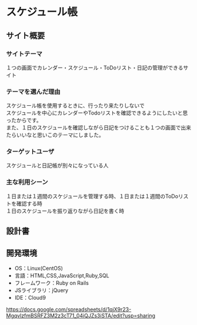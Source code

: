 # スケジュール帳

## サイト概要
### サイトテーマ
１つの画面でカレンダー・スケジュール・ToDoリスト・日記の管理ができるサイト

### テーマを選んだ理由
スケジュール帳を使用するときに、行ったり来たりしないで<br>
スケジュールを中心にカレンダーやTodoリストを確認できるようにしたいと思ったからです。<br>
また、１日のスケジュールを確認しながら日記をつけることも１つの画面で出来たらいいなと思いこのテーマにしました。

### ターゲットユーザ
スケジュールと日記帳が別々になっている人

### 主な利用シーン
１日または１週間のスケジュールを管理する時、１日または１週間のToDoリストを確認する時<br>
１日のスケジュールを振り返りながら日記を書く時

## 設計書


## 開発環境
- OS：Linux(CentOS)
- 言語：HTML,CSS,JavaScript,Ruby,SQL
- フレームワーク：Ruby on Rails
- JSライブラリ：jQuery
- IDE：Cloud9


https://docs.google.com/spreadsheets/d/1qjX9r23-MgqvlzfmBSRFZ3M2z3cT71_04iQJZs3iSTA/edit?usp=sharing